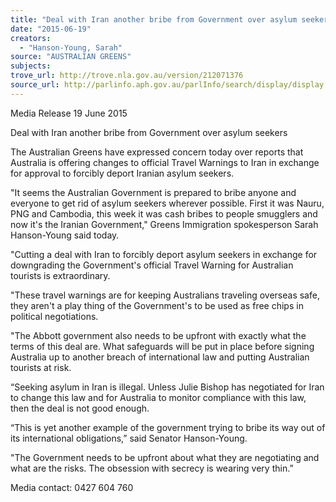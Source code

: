 ```yaml
---
title: "Deal with Iran another bribe from Government over asylum seekers"
date: "2015-06-19"
creators:
  - "Hanson-Young, Sarah"
source: "AUSTRALIAN GREENS"
subjects:
trove_url: http://trove.nla.gov.au/version/212071376
source_url: http://parlinfo.aph.gov.au/parlInfo/search/display/display.w3p;query=Id%3A%22media/pressrel/3901843%22
---
```


 Media Release  19 June 2015    

 Deal with Iran another bribe from Government over asylum seekers    

 The Australian Greens have expressed concern today over reports that Australia is  offering changes to official Travel Warnings to Iran in exchange for approval to forcibly  deport Iranian asylum seekers.    

 "It seems the Australian Government is prepared to bribe anyone and everyone to get rid  of asylum seekers wherever possible. First it was Nauru, PNG and Cambodia, this week  it was cash bribes to people smugglers and now it's the Iranian Government," Greens  Immigration spokesperson Sarah Hanson-Young said today.    

 "Cutting a deal with Iran to forcibly deport asylum seekers in exchange for downgrading  the Government's official Travel Warning for Australian tourists is extraordinary.    

 "These travel warnings are for keeping Australians traveling overseas safe, they aren't a  play thing of the Government's to be used as free chips in political negotiations.    

 "The Abbott government also needs to be upfront with exactly what the terms of this deal  are. What safeguards will be put in place before signing Australia up to another breach  of international law and putting Australian tourists at risk.    

 “Seeking asylum in Iran is illegal. Unless Julie Bishop has negotiated for Iran to change  this law and for Australia to monitor compliance with this law, then the deal is not good  enough.    

 “This is yet another example of the government trying to bribe its way out of its  international obligations,” said Senator Hanson-Young.    

 "The Government needs to be upfront about what they are negotiating and what are the  risks.  The obsession with secrecy is wearing very thin.”    

 Media contact: 0427 604 760   

